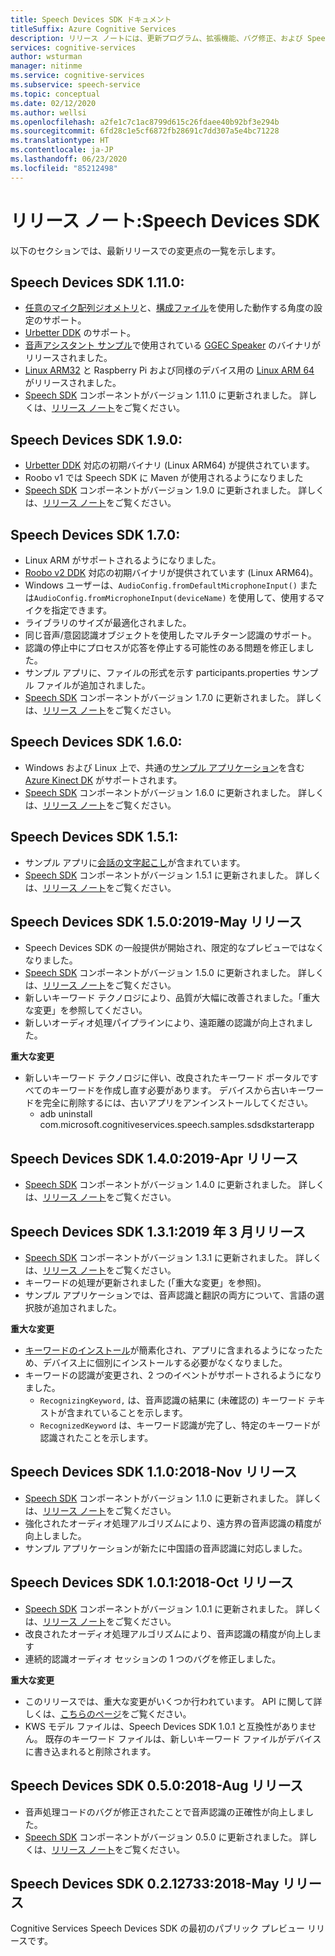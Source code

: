 ```yaml
---
title: Speech Devices SDK ドキュメント
titleSuffix: Azure Cognitive Services
description: リリース ノートには、更新プログラム、拡張機能、バグ修正、および Speech Devices SDK に対する変更のログが記載されています。 この記事は、Speech Devices SDK の各リリースで更新されています。
services: cognitive-services
author: wsturman
manager: nitinme
ms.service: cognitive-services
ms.subservice: speech-service
ms.topic: conceptual
ms.date: 02/12/2020
ms.author: wellsi
ms.openlocfilehash: a2fe1c7c1ac8799d615c26fdaee40b92bf3e294b
ms.sourcegitcommit: 6fd28c1e5cf6872fb28691c7dd307a5e4bc71228
ms.translationtype: HT
ms.contentlocale: ja-JP
ms.lasthandoff: 06/23/2020
ms.locfileid: "85212498"
---
```

# <a name="release-notes-speech-devices-sdk"></a>リリース ノート:Speech Devices SDK

以下のセクションでは、最新リリースでの変更点の一覧を示します。

## <a name="speech-devices-sdk-1110"></a>Speech Devices SDK 1.11.0:

- [任意のマイク配列ジオメトリ](how-to-devices-microphone-array-configuration.md)と、[構成ファイル](https://aka.ms/sdsdk-micarray-json)を使用した動作する角度の設定のサポート。
- [Urbetter DDK](http://www.urbetter.com/products_56/278.html) のサポート。
- [音声アシスタント サンプル](https://aka.ms/sdsdk-speaker)で使用されている [GGEC Speaker](https://aka.ms/sdsdk-download-speaker) のバイナリがリリースされました。
- [Linux ARM32](https://aka.ms/sdsdk-download-linux-arm32) と Raspberry Pi および同様のデバイス用の [Linux ARM 64](https://aka.ms/sdsdk-download-linux-arm64) がリリースされました。
- [Speech SDK](https://docs.microsoft.com/azure/cognitive-services/speech-service/speech-sdk-reference) コンポーネントがバージョン 1.11.0 に更新されました。 詳しくは、[リリース ノート](https://aka.ms/csspeech/whatsnew)をご覧ください。

## <a name="speech-devices-sdk-190"></a>Speech Devices SDK 1.9.0:

- [Urbetter DDK](https://aka.ms/sdsdk-download-urbetter) 対応の初期バイナリ (Linux ARM64) が提供されています。
- Roobo v1 では Speech SDK に Maven が使用されるようになりました
- [Speech SDK](https://docs.microsoft.com/azure/cognitive-services/speech-service/speech-sdk-reference) コンポーネントがバージョン 1.9.0 に更新されました。 詳しくは、[リリース ノート](https://aka.ms/csspeech/whatsnew)をご覧ください。

## <a name="speech-devices-sdk-170"></a>Speech Devices SDK 1.7.0:

- Linux ARM がサポートされるようになりました。
- [Roobo v2 DDK](https://aka.ms/sdsdk-download-roobov2) 対応の初期バイナリが提供されています (Linux ARM64)。
- Windows ユーザーは、`AudioConfig.fromDefaultMicrophoneInput()` または`AudioConfig.fromMicrophoneInput(deviceName)` を使用して、使用するマイクを指定できます。
- ライブラリのサイズが最適化されました。
- 同じ音声/意図認識オブジェクトを使用したマルチターン認識のサポート。
- 認識の停止中にプロセスが応答を停止する可能性のある問題を修正しました。
- サンプル アプリに、ファイルの形式を示す participants.properties サンプル ファイルが追加されました。
- [Speech SDK](https://docs.microsoft.com/azure/cognitive-services/speech-service/speech-sdk-reference) コンポーネントがバージョン 1.7.0 に更新されました。 詳しくは、[リリース ノート](https://aka.ms/csspeech/whatsnew)をご覧ください。

## <a name="speech-devices-sdk-160"></a>Speech Devices SDK 1.6.0:

- Windows および Linux 上で、共通の[サンプル アプリケーション](https://aka.ms/sdsdk-download)を含む [Azure Kinect DK](https://azure.microsoft.com/services/kinect-dk/) がサポートされます。
- [Speech SDK](https://docs.microsoft.com/azure/cognitive-services/speech-service/speech-sdk-reference) コンポーネントがバージョン 1.6.0 に更新されました。 詳しくは、[リリース ノート](https://aka.ms/csspeech/whatsnew)をご覧ください。

## <a name="speech-devices-sdk-151"></a>Speech Devices SDK 1.5.1:

- サンプル アプリに[会話の文字起こし](conversation-transcription-service.md)が含まれています。
- [Speech SDK](https://docs.microsoft.com/azure/cognitive-services/speech-service/speech-sdk-reference) コンポーネントがバージョン 1.5.1 に更新されました。 詳しくは、[リリース ノート](https://aka.ms/csspeech/whatsnew)をご覧ください。

## <a name="speech-devices-sdk-150-2019-may-release"></a>Speech Devices SDK 1.5.0:2019-May リリース

- Speech Devices SDK の一般提供が開始され、限定的なプレビューではなくなりました。
- [Speech SDK](https://docs.microsoft.com/azure/cognitive-services/speech-service/speech-sdk-reference) コンポーネントがバージョン 1.5.0 に更新されました。 詳しくは、[リリース ノート](https://aka.ms/csspeech/whatsnew)をご覧ください。
- 新しいキーワード テクノロジにより、品質が大幅に改善されました。「重大な変更」を参照してください。
- 新しいオーディオ処理パイプラインにより、遠距離の認識が向上されました。

**重大な変更**

- 新しいキーワード テクノロジに伴い、改良されたキーワード ポータルですべてのキーワードを作成し直す必要があります。 デバイスから古いキーワードを完全に削除するには、古いアプリをアンインストールしてください。
  - adb uninstall com.microsoft.cognitiveservices.speech.samples.sdsdkstarterapp

## <a name="speech-devices-sdk-140-2019-apr-release"></a>Speech Devices SDK 1.4.0:2019-Apr リリース

- [Speech SDK](https://docs.microsoft.com/azure/cognitive-services/speech-service/speech-sdk-reference) コンポーネントがバージョン 1.4.0 に更新されました。 詳しくは、[リリース ノート](https://aka.ms/csspeech/whatsnew)をご覧ください。

## <a name="speech-devices-sdk-131-2019-mar-release"></a>Speech Devices SDK 1.3.1:2019 年 3 月リリース

- [Speech SDK](https://docs.microsoft.com/azure/cognitive-services/speech-service/speech-sdk-reference) コンポーネントがバージョン 1.3.1 に更新されました。 詳しくは、[リリース ノート](https://aka.ms/csspeech/whatsnew)をご覧ください。
- キーワードの処理が更新されました (「重大な変更」を参照)。
- サンプル アプリケーションでは、音声認識と翻訳の両方について、言語の選択肢が追加されました。

**重大な変更**

- [キーワードのインストール](https://docs.microsoft.com/azure/cognitive-services/speech-service/speech-devices-sdk-create-kws)が簡素化され、アプリに含まれるようになったため、デバイス上に個別にインストールする必要がなくなりました。
- キーワードの認識が変更され、2 つのイベントがサポートされるようになりました。
  - `RecognizingKeyword,` は、音声認識の結果に (未確認の) キーワード テキストが含まれていることを示します。
  - `RecognizedKeyword` は、キーワード認識が完了し、特定のキーワードが認識されたことを示します。

## <a name="speech-devices-sdk-110-2018-nov-release"></a>Speech Devices SDK 1.1.0:2018-Nov リリース

- [Speech SDK](https://docs.microsoft.com/azure/cognitive-services/speech-service/speech-sdk-reference) コンポーネントがバージョン 1.1.0 に更新されました。 詳しくは、[リリース ノート](https://aka.ms/csspeech/whatsnew)をご覧ください。
- 強化されたオーディオ処理アルゴリズムにより、遠方界の音声認識の精度が向上しました。
- サンプル アプリケーションが新たに中国語の音声認識に対応しました。

## <a name="speech-devices-sdk-101-2018-oct-release"></a>Speech Devices SDK 1.0.1:2018-Oct リリース

- [Speech SDK](https://docs.microsoft.com/azure/cognitive-services/speech-service/speech-sdk-reference) コンポーネントがバージョン 1.0.1 に更新されました。 詳しくは、[リリース ノート](https://aka.ms/csspeech/whatsnew)をご覧ください。
- 改良されたオーディオ処理アルゴリズムにより、音声認識の精度が向上します
- 連続的認識オーディオ セッションの 1 つのバグを修正しました。

**重大な変更**

- このリリースでは、重大な変更がいくつか行われています。 API に関して詳しくは、[こちらのページ](https://aka.ms/csspeech/breakingchanges_1_0_0)をご覧ください。
- KWS モデル ファイルは、Speech Devices SDK 1.0.1 と互換性がありません。 既存のキーワード ファイルは、新しいキーワード ファイルがデバイスに書き込まれると削除されます。

## <a name="speech-devices-sdk-050-2018-aug-release"></a>Speech Devices SDK 0.5.0:2018-Aug リリース

- 音声処理コードのバグが修正されたことで音声認識の正確性が向上しました。
- [Speech SDK](https://docs.microsoft.com/azure/cognitive-services/speech-service/speech-sdk-reference) コンポーネントがバージョン 0.5.0 に更新されました。 詳しくは、[リリース ノート](releasenotes.md#cognitive-services-speech-sdk-050-2018-july-release)をご覧ください。

## <a name="speech-devices-sdk-0212733-2018-may-release"></a>Speech Devices SDK 0.2.12733:2018-May リリース

Cognitive Services Speech Devices SDK の最初のパブリック プレビュー リリースです。
